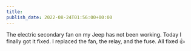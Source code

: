 ```yaml
---
title: 
publish_date: 2022-08-24T01:56:00+00:00
---
```


The electric secondary fan on my Jeep has not been working. Today I finally got it fixed. I replaced the fan, the relay, and the fuse. All fixed 👍
